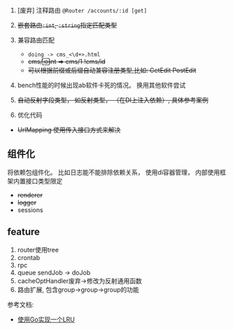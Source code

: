 1. [废弃] 注释路由 `@Router /accounts/:id [get]`
2. ~~嵌套路由`:int`, `:string`指定匹配类型~~
3. 兼容路由匹配
    -  `doing -> cms_<\d+>.html` 
    - ~~cms/:id:int => cms/1 !cms/id~~
    - ~~可以根据前缀或后缀自动兼容注册类型,比如: GetEdit PostEdit~~
    
4. bench性能的时候出现ab软件卡死的情况。 换用其他软件尝试
5. ~~自动反射字段类型， 如反射类型， （在DI上注入依赖）, 具体参考案例~~
6. 优化代码
 -  ~~UrlMapping 使用传入接口方式来解决~~
## 组件化 ##
将依赖包组件化。 比如日志能不能排除依赖关系， 使用di容器管理，  内部使用框架内置接口类型限定
 - ~~renderer~~
 - ~~logger~~ 
 - sessions
 
 
 ## feature ##
 1. router使用tree
 2. crontab 
 3. rpc
 4. queue sendJob -> doJob
 5. cacheOptHandler废弃->修改为反射通用函数
 6. 路由扩展, 包含group->group->group的功能

 参考文档: 
 - [使用Go实现一个LRU](https://www.jianshu.com/p/970f1a8dd9cf) 
